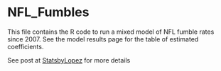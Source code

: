 # NFL_Fumbles
This file contains the R code to run a mixed model of NFL fumble rates since 2007. See the model results page for the table of estimated coefficients. 

See post at [StatsbyLopez](http://statsbylopez.com/2015/05/09/glmm/) for more details


